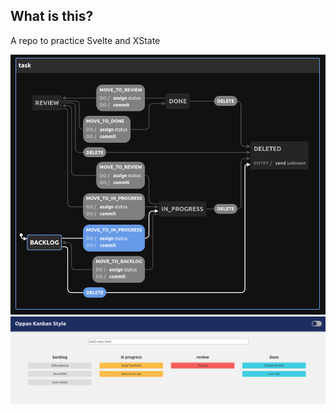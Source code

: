 ## What is this?

A repo to practice Svelte and XState

![screenshot](./img/screenshot_xstate_visualizer.png)
![screenshot](./img/screenshot_kanban.png)
